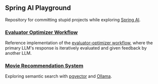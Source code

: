 ## Spring AI Playground
Repository for committing stupid projects while exploring [Spring AI](https://github.com/spring-projects/spring-ai).

### [Evaluator Optimizer Workflow](https://github.com/hardikSinghBehl/spring-ai-playground/tree/main/evaluator-optimizer-workflow)
Reference implementation of the [evaluator-optimizer workflow](https://www.anthropic.com/research/building-effective-agents#:~:text=Workflow%3A%20Evaluator%2Doptimizer), where the primary LLM's response is iteratively evaluated and given feedback by another LLM.

### [Movie Recommendation System](https://github.com/hardikSinghBehl/spring-ai-playground/tree/main/movie-recommendation-system)
Exploring semantic search with [pgvector](https://github.com/pgvector/pgvector) and [Ollama](https://ollama.com/).